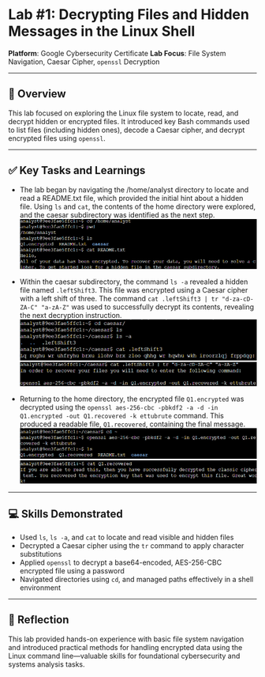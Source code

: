 # Lab #1: Decrypting Files and Hidden Messages in the Linux Shell

**Platform**: Google Cybersecurity Certificate
**Lab Focus**: File System Navigation, Caesar Cipher, `openssl` Decryption

---

## 🧠 Overview

This lab focused on exploring the Linux file system to locate, read, and decrypt hidden or encrypted files. It introduced key Bash commands used to list files (including hidden ones), decode a Caesar cipher, and decrypt encrypted files using `openssl`.

---

## ✅ Key Tasks and Learnings

- The lab began by navigating the /home/analyst directory to locate and read a README.txt file, which provided the initial hint about a hidden file. Using `ls` and `cat`, the contents of the home directory were explored, and the caesar subdirectory was identified as the next step.  
  ![Locate README](../../images/encryption_lab1_readme.png)

- Within the caesar subdirectory, the command `ls -a` revealed a hidden file named `.leftShift3`. This file was encrypted using a Caesar cipher with a left shift of three. The command `cat .leftShift3 | tr "d-za-cD-ZA-C" "a-zA-Z"` was used to successfully decrypt its contents, revealing the next decryption instruction.
  ![Caesar Cipher Decryption](../../images/encryption_lab1_caesar_shift1.png)
![Caesar Cipher Decryption](../../images/encryption_lab1_caesar_shift2.png)

- Returning to the home directory, the encrypted file `Q1.encrypted` was decrypted using the `openssl aes-256-cbc -pbkdf2 -a -d -in Q1.encrypted -out Q1.recovered -k ettubrute` command. This produced a readable file, `Q1.recovered`, containing the final message.
  ![OpenSSL Decryption](../../images/encryption_lab1_openssl1.png)
![OpenSSL Decryption](../../images/encryption_lab1_openssl2.png)

---

## 💻 Skills Demonstrated

* Used `ls`, `ls -a`, and `cat` to locate and read visible and hidden files
* Decrypted a Caesar cipher using the `tr` command to apply character substitutions
* Applied `openssl` to decrypt a base64-encoded, AES-256-CBC encrypted file using a password
* Navigated directories using `cd`, and managed paths effectively in a shell environment

---

## 🔁 Reflection

This lab provided hands-on experience with basic file system navigation and introduced practical methods for handling encrypted data using the Linux command line—valuable skills for foundational cybersecurity and systems analysis tasks.
